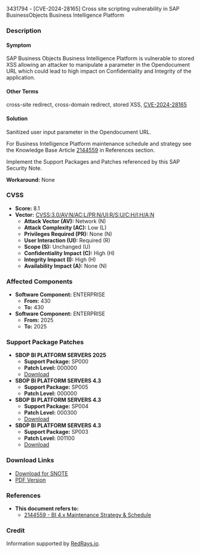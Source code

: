 3431794 - [CVE-2024-28165] Cross site scripting vulnerability in SAP BusinessObjects Business Intelligence Platform

### Description

#### Symptom
SAP Business Objects Business Intelligence Platform is vulnerable to stored XSS allowing an attacker to manipulate a parameter in the Opendocument URL which could lead to high impact on Confidentiality and Integrity of the application.

#### Other Terms
cross-site redirect, cross-domain redirect, stored XSS, [CVE-2024-28165](https://www.cve.org/CVERecord?id=CVE-2024-28165)

#### Solution
Sanitized user input parameter in the Opendocument URL.

For Business Intelligence Platform maintenance schedule and strategy see the Knowledge Base Article [2144559](https://me.sap.com/notes/2144559) in References section.

Implement the Support Packages and Patches referenced by this SAP Security Note.

**Workaround:**
None

### CVSS

- **Score:** 8.1
- **Vector:** [CVSS:3.0/AV:N/AC:L/PR:N/UI:R/S:U/C:H/I:H/A:N](https://www.first.org/cvss/calculator/3.0#CVSS:3.0/AV:N/AC:L/PR:N/UI:R/S:U/C:H/I:H/A:N)
  - **Attack Vector (AV):** Network (N)
  - **Attack Complexity (AC):** Low (L)
  - **Privileges Required (PR):** None (N)
  - **User Interaction (UI):** Required (R)
  - **Scope (S):** Unchanged (U)
  - **Confidentiality Impact (C):** High (H)
  - **Integrity Impact (I):** High (H)
  - **Availability Impact (A):** None (N)

### Affected Components

- **Software Component:** ENTERPRISE
  - **From:** 430
  - **To:** 430
- **Software Component:** ENTERPRISE
  - **From:** 2025
  - **To:** 2025

### Support Package Patches

- **SBOP BI PLATFORM SERVERS 2025**
  - **Support Package:** SP000
  - **Patch Level:** 000000
  - [Download](https://me.sap.com/softwarecenter/template/products/_APP=00200682500000001943&_EVENT=DISPHIER&HEADER=Y&FUNCTIONBAR=N&EVENT=TREE&NE=NAVIGATE&ENR=73555000100200019281&V=MAINT)
- **SBOP BI PLATFORM SERVERS 4.3**
  - **Support Package:** SP005
  - **Patch Level:** 000000
- **SBOP BI PLATFORM SERVERS 4.3**
  - **Support Package:** SP004
  - **Patch Level:** 000300
  - [Download](https://me.sap.com/softwarecenter/template/products/_APP=00200682500000001943&_EVENT=DISPHIER&HEADER=Y&FUNCTIONBAR=N&EVENT=TREE&NE=NAVIGATE&ENR=73555000100200006622&V=MAINT)
- **SBOP BI PLATFORM SERVERS 4.3**
  - **Support Package:** SP003
  - **Patch Level:** 001100
  - [Download](https://me.sap.com/softwarecenter/template/products/_APP=00200682500000001943&_EVENT=DISPHIER&HEADER=Y&FUNCTIONBAR=N&EVENT=TREE&NE=NAVIGATE&ENR=73555000100200006622&V=MAINT)

### Download Links

- [Download for SNOTE](https://notesdownloads.sap.com/note/0040000000549202024)
- [PDF Version](https://userapps.support.sap.com/sap/support/sfm/notes/print/0003431794?language=en-US&token=609F12D04299528F35AC54F62CA46827)

### References

- **This document refers to:**
  - [2144559 - BI 4.x Maintenance Strategy & Schedule](https://me.sap.com/notes/2144559)

### Credit
Information supported by [RedRays.io](https://redrays.io).